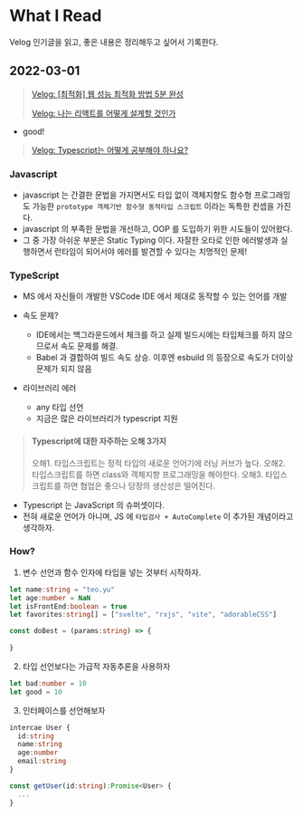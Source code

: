 # What I Read 

Velog 인기글을 읽고, 좋은 내용은 정리해두고 싶어서 기록한다. 

## 2022-03-01 

>[Velog: [최적화] 웹 성능 최적화 방법 5분 완성](https://velog.io/@hsecode/%EC%B5%9C%EC%A0%81%ED%99%94-%EC%9B%B9-%EC%84%B1%EB%8A%A5-%EC%B5%9C%EC%A0%81%ED%99%94-%EB%B0%A9%EB%B2%95-5%EB%B6%84-%EC%99%84%EC%84%B1)
>
>[Velog: 나는 리액트를 어떻게 설계할 것인가](https://velog.io/@dahye-program/%EB%82%98%EB%8A%94-%EB%A6%AC%EC%95%A1%ED%8A%B8%EB%A5%BC-%EC%96%B4%EB%96%BB%EA%B2%8C-%EC%84%A4%EA%B3%84%ED%95%A0-%EA%B2%83%EC%9D%B8%EA%B0%80)

- good!



>[Velog: Typescript는 어떻게 공부해야 하나요?](https://velog.io/@teo/typescript)

### Javascript 

- javascript 는 간결한 문법을 가지면서도 타입 없이 객체지향도 함수형 프로그래밍도 가능한 `prototype 객체기반 함수형 동적타입 스크립트` 이라는 독특한 컨셉을 가진다. 
- javascript 의 부족한 문법을 개선하고, OOP 를 도입하기 위한 시도들이 있어왔다. 
- 그 중 가장 아쉬운 부분은 Static Typing 이다. 자잘한 오타로 인한 에러발생과 실행하면서 런타임이 되어서야 에러를 발견할 수 있다는 치명적인 문제!

### TypeScript

- MS 에서 자신들이 개발한 VSCode IDE 에서 제대로 동작할 수 있는 언어를 개발 
- 속도 문제?
  - IDE에서는 백그라운드에서 체크를 하고 실제 빌드시에는 타입체크를 하지 않으므로서 속도 문제를 해결.
  - Babel 과 결합하여 빌드 속도 상승. 이후엔 esbuild 의 등장으로 속도가 더이상 문제가 되지 않음 

- 라이브러리 에러 
  - any 타입 선언
  - 지금은 많은 라이브러리가 typescript 지원

>#### Typescript에 대한 자주하는 오해 3가지
>
>오해1. 타입스크립트는 정적 타입의 새로운 언어기에 러닝 커브가 높다.
>오해2. 타입스크립트를 하면 class와 객체지향 프로그래밍을 해야한다.
>오해3. 타입스크립트를 하면 협업은 좋으나 당장의 생산성은 떨어진다.

- Typescript 는 JavaScript 의 슈퍼셋이다. 
- 전혀 새로운 언어가 아니며, JS 에 `타입검사 + AutoComplete` 이 추가된 개념이라고 생각하자. 

### How?

1. 변수 선언과 함수 인자에 타입을 넣는 것부터 시작하자. 

```typescript
let name:string = "teo.yu"
let age:number = NaN
let isFrontEnd:boolean = true
let favorites:string[] = ["svelte", "rxjs", "vite", "adorableCSS"]

const doBest = (params:string) => {
 
}
```

2. 타입 선언보다는 가급적 자동추론을 사용하자 

```typescript
let bad:number = 10
let good = 10
```

3. 인터페이스를 선언해보자 

```typescript
intercae User {
  id:string
  name:string
  age:number
  email:string
}

const getUser(id:string):Promise<User> {
  ...
}
